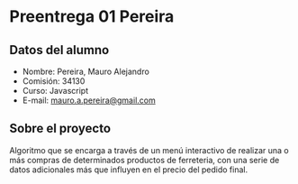 # Preentrega 01 Pereira
## Datos del alumno
* Nombre: Pereira, Mauro Alejandro
* Comisión: 34130
* Curso: Javascript
* E-mail: mauro.a.pereira@gmail.com
## Sobre el proyecto
Algoritmo que se encarga a través de un menú interactivo de realizar una o más compras de determinados productos de ferreteria, con una serie de datos adicionales más que influyen en el precio del pedido final.